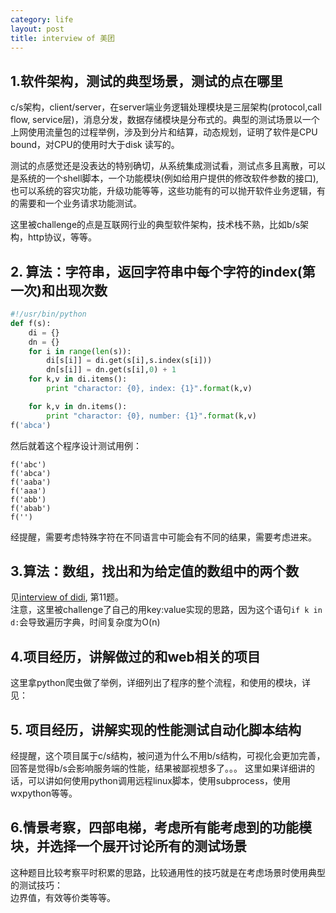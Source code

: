 ```yaml
---
category: life
layout: post
title: interview of 美团
---
```



## 1.软件架构，测试的典型场景，测试的点在哪里

c/s架构，client/server，在server端业务逻辑处理模块是三层架构(protocol,call flow, service层)，消息分发，数据存储模块是分布式的。典型的测试场景以一个上网使用流量包的过程举例，涉及到分片和结算，动态规划，证明了软件是CPU bound，对CPU的使用时大于disk 读写的。  

测试的点感觉还是没表达的特别确切，从系统集成测试看，测试点多且离散，可以是系统的一个shell脚本，一个功能模块(例如给用户提供的修改软件参数的接口),也可以系统的容灾功能，升级功能等等，这些功能有的可以抛开软件业务逻辑，有的需要和一个业务请求功能测试。  

这里被challenge的点是互联网行业的典型软件架构，技术栈不熟，比如b/s架构，http协议，等等。  

## 2. 算法：字符串，返回字符串中每个字符的index(第一次)和出现次数

```python
#!/usr/bin/python
def f(s):
    di = {}
    dn = {}
    for i in range(len(s)):
        di[s[i]] = di.get(s[i],s.index(s[i])) 
        dn[s[i]] = dn.get(s[i],0) + 1
    for k,v in di.items():
        print "charactor: {0}, index: {1}".format(k,v)

    for k,v in dn.items():
        print "charactor: {0}, number: {1}".format(k,v)
f('abca')
```
然后就着这个程序设计测试用例：
```
f('abc')
f('abca')
f('aaba')
f('aaa')
f('abb')
f('abab')
f('')
```
经提醒，需要考虑特殊字符在不同语言中可能会有不同的结果，需要考虑进来。  

## 3.算法：数组，找出和为给定值的数组中的两个数
见[interview of didi](http://doing.cool/2018/01/09/interview-didi.html), 第11题。  
注意，这里被challenge了自己的用key:value实现的思路，因为这个语句`if k in d:`会导致遍历字典，时间复杂度为O(n)

## 4.项目经历，讲解做过的和web相关的项目

这里拿python爬虫做了举例，详细列出了程序的整个流程，和使用的模块，详见：
[](http://doing.cool/2017/07/13/Spider-Liepin-tester-job.html)  

## 5. 项目经历，讲解实现的性能测试自动化脚本结构

经提醒，这个项目属于c/s结构，被问道为什么不用b/s结构，可视化会更加完善，回答是觉得b/s会影响服务端的性能，结果被鄙视想多了。。。
这里如果详细讲的话，可以讲如何使用python调用远程linux脚本，使用subprocess，使用wxpython等等。

## 6.情景考察，四部电梯，考虑所有能考虑到的功能模块，并选择一个展开讨论所有的测试场景

这种题目比较考察平时积累的思路，比较通用性的技巧就是在考虑场景时使用典型的测试技巧：  
边界值，有效等价类等等。